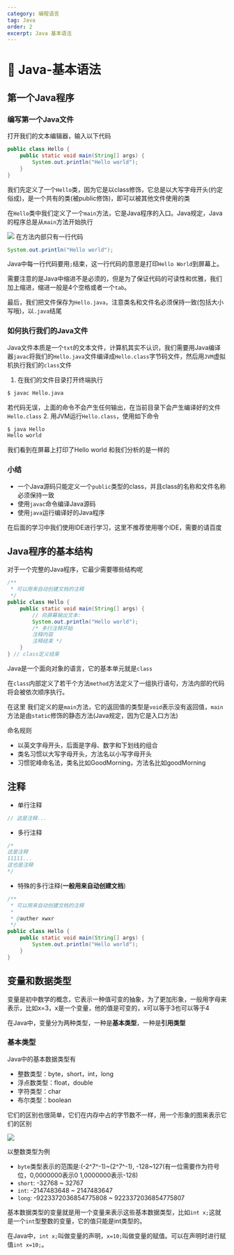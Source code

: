 ```yaml
---
category: 编程语言
tag: Java
order: 2
excerpt: Java 基本语法
---
```

# :frog: Java-基本语法
## 第一个Java程序
### 编写第一个Java文件
打开我们的文本编辑器，输入以下代码
```java
public class Hello {
    public static void main(String[] args) {
        System.out.println("Hello world");
    }
}
```
我们先定义了一个`Hello`类，因为它是以class修饰，它总是以大写字母开头(约定俗成)，是一个共有的类(被public修饰)，即可以被其他文件使用的类

在`Hello`类中我们定义了一个`main`方法，它是Java程序的入口。Java规定，Java的程序总是从`main`方法开始执行

![](/Java/9.png)
在方法内部只有一行代码
```java
System.out.println("Hello world");
```
Java中每一行代码要用`;`结束，这一行代码的意思是打印`Hello World`到屏幕上。

需要注意的是Java中缩进不是必须的，但是为了保证代码的可读性和优雅，我们加上缩进，缩进一般是4个空格或者一个`tab`。

最后，我们把文件保存为`Hello.java`，注意类名和文件名必须保持一致(包括大小写哦)，以`.java`结尾

### 如何执行我们的Java文件
Java文件本质是一个`txt`的文本文件，计算机其实不认识，我们需要用Java编译器`javac`将我们的`Hello.java`文件编译成`Hello.class`字节码文件，然后用`JVM`虚拟机执行我们的`class`文件
1. 在我们的文件目录打开终端执行
```sh
$ javac Hello.java
```
若代码无误，上面的命令不会产生任何输出，在当前目录下会产生编译好的文件`Hello.class`
2. 用JVM运行`Hello.class`，使用如下命令
```sh
$ java Hello
Hello world
```
我们看到在屏幕上打印了Hello world 和我们分析的是一样的

### 小结
- 一个Java源码只能定义一个`public`类型的class，并且class的名称和文件名称必须保持一致
- 使用`javac`命令编译Java源码
- 使用`java`运行编译好的Java程序

在后面的学习中我们使用IDE进行学习，这里不推荐使用哪个IDE，需要的请百度
## Java程序的基本结构
对于一个完整的Java程序，它最少需要哪些结构呢
```java
/**
 * 可以用来自动创建文档的注释
 */
public class Hello {
    public static void main(String[] args) {
        // 向屏幕输出文本:
        System.out.println("Hello world");
        /* 多行注释开始
        注释内容
        注释结束 */
    }
} // class定义结束
```
Java是一个面向对象的语言，它的基本单元就是`class`

在`class`内部定义了若干个方法`method`方法定义了一组执行语句，方法内部的代码将会被依次顺序执行。

在这里 我们定义的是`main`方法，它的返回值的类型是`void`表示没有返回值，`main`方法是由`static`修饰的静态方法(Java规定，因为它是入口方法)

命名规则
- 以英文字母开头，后面是字母、数字和下划线的组合
- 类名习惯以大写字母开头，方法名以小写字母开头
- 习惯驼峰命名法，类名比如GoodMorning，方法名比如goodMorning

## 注释
- 单行注释
```java
// 这是注释...
```
- 多行注释
```java
/*
这是注释
11111...
这也是注释
*/
```
- 特殊的多行注释(**一般用来自动创建文档**)
```java
/**
 * 可以用来自动创建文档的注释
 * 
 * @auther xwxr
 */
public class Hello {
    public static void main(String[] args) {
        System.out.println("Hello world");
    }
}
```
## 变量和数据类型
变量是初中数学的概念，它表示一种值可变的抽象，为了更加形象，一般用字母来表示，比如x=3，x是一个变量，他的值是可变的，x可以等于3也可以等于4

在Java中，变量分为两种类型，一种是**基本类型**，一种是**引用类型**
### 基本类型
Java中的基本数据类型有
- 整数类型：byte，short，int，long
- 浮点数类型：float，double
- 字符类型：char
- 布尔类型：boolean

它们的区别也很简单，它们在内存中占的字节数不一样，用一个形象的图来表示它们的区别

![](/Java/10.png)

以整数类型为例
- `byte`类型表示的范围是:(-2^7^-1)\~(2^7^-1), -128~127(有一位需要作为符号位，0,0000000表示0 1,0000000表示-128)
- `short`: -32768 ~ 32767
- `int`: -2147483648 ~ 2147483647
- `long`: -9223372036854775808 ~ 9223372036854775807

基本数据类型的变量就是用一个变量来表示这些基本数据类型，比如`int x;`这就是一个`int`型整数的变量，它的值只能是int类型的。

在Java中，`int x;`叫做变量的声明，`x=10;`叫做变量的赋值。可以在声明时进行赋值`int x=10;`。